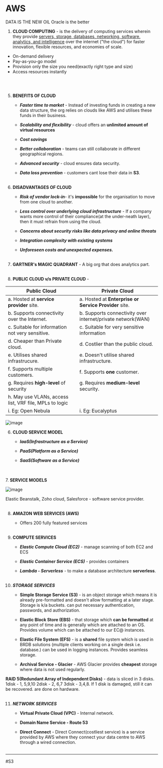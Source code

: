# AWS
DATA IS THE NEW OIL
Oracle is the better

1. **CLOUD COMPUTING** - is the delivery of computing services wherein they provide <u>servers, storage, databases, networking, software, analytics, and intelligence</u> over the internet ("the cloud") for faster innovation, flexible resources, and economies of scale.
   
 - On-demand delivery
 - Pay-as-you-go model
 - Provision only the size you need(exactly right type and size)
 - Access resources instantly
   
<br> <br>

5. **BENEFITS OF CLOUD**
   - ***Faster time to market*** - Instead of investing funds in creating a new data structure, the org relies on clouds like AWS and utilises these funds in their business.
     
   - ***Scalability and flexibility*** - cloud offers an **unlimited amount of virtual resources**
     
   - ***Cost savings*** 
     
   - ***Better collaboration*** - teams can still collaborate in different geographical regions.
     
   - ***Advanced security*** - cloud ensures data security.
     
   - ***Data loss prevention*** - customers cant lose their data in **S3**. <br> <br>
  
6. **DISADVANTAGES OF CLOUD**
   - ***Risk of vendor lock-in***- it's **impossible** for the organisation to move from one cloud to another. 
     
   - ***Less control over underlying cloud infrastructure*** - If a company wants more control of their compliance(at the under-neath layer), then it must refrain from using the cloud.
     
   - ***Concerns about security risks like data privacy and online threats*** 
     
   - ***Integration complexity with existing systems*** 
     
   - ***Unforeseen costs and unexpected expenses.*** <br> <br>
  
7. **GARTNER's MAGIC QUADRANT** -  A big org that does analytics part. <br> <br>

8. **PUBLIC CLOUD v/s PRIVATE CLOUD** -

   
  |Public Cloud|Private Cloud|
  |------------|-------------|
   | a. Hosted at **service provider** site. | a. Hosted at **Enterprise or Service Provider** site.|
   |b. Supports connectivity over the Internet. | b. Supports connectivity over internet/private network(WAN)|
   |c. Suitable for information not very sensitive. | c. Suitable for very sensitive information|
   |d. Cheaper than Private cloud. | d. Costlier than the public cloud.|
   |e. Utilises shared infrastrucure.| e. Doesn't utilise shared infrastructure.|
   |f. Supports multiple customers.| f. Supports **one** customer.|
   |g. Requires **high-level** of security| g. Requires **medium-level** security.|
   |h. May use VLANs, access list, VRF file,  MPLs to logic||
   |i. Eg: Open Nebula|i. Eg: Eucalyptus|

   ![image](https://github.com/Ashmita-1/AWS/assets/146411027/5e08699c-b9dd-4384-a7a2-765ab90ece62)


6. **CLOUD SERVICE MODEL**
   - ***IaaS(Infrastructure as a Service)***
     
   - ***PaaS(Platform as a Service)***
     
   - ***SaaS(Software as a Service)***

<br><br>
7. **SERVICE MODELS**

   ![image](https://github.com/Ashmita-1/AWS/assets/146411027/76d91c0a-9f7d-441b-8c12-d6cbd6054e55)

   Elastic Beanstalk, Zoho cloud, Salesforce - software service provider. <br><br>


8. **AMAZON WEB SERVICES (AWS)**
   - Offers 200 fully featured services <br><br>
   
9. **COMPUTE SERVICES**
      -   ***Elastic Compute Cloud (EC2)*** - manage scanning of both EC2 and ECS
        
      -   ***Elastic Container Service (ECS)*** - provides containers

      -   ***Lambda - Serverless*** - to make a database architecture **serverless**. <br><br>

10. ***STORAGE SERVICES***
    - **Simple Storage Service (S3)**  - is an object storage which means it is already pre-formatted and doesn't allow formatting at a later stage. Storage is k/a buckets. can put necessary authentication, passwords, and authorization.
      
    - **Elastic Block Store (EBS)** - that storage which **can be formatted** at any point of  time and is generally which are attached to an OS. Provides volume which can be attached to our EC@ instances.
      
    - **Elastic File System (EFS)** - is a **shared** file system which is used in BRDB solutions (multiple clients working on a single desk i.e. database.) can be used in logging instances. Provides seamless storage.
      
    - **Archival Service - Glacier** - AWS Glacier provides **cheapest** storage where data is not used regularly.   
   
**RAID 5(Redundant Array of Independent Disks)** - data is sliced in 3 disks. 1disk - 1, 5,9,10 2disk - 2, 6,7  3disk - 3,4,8. If 1 disk is damaged, still it can be recovered. are done on hardware. <br><br>

11. ***NETWORK SERVICES***
    - **Virtual Private Cloud (VPC)** - Internal network. 
   
    - **Domain Name Service - Route 53** 
   
    - **Direct Connect** - Direct Connect(costliest service) is a service provided by AWS where they connect your data centre to AWS through a wired connection. <br><br>

----
#S3
